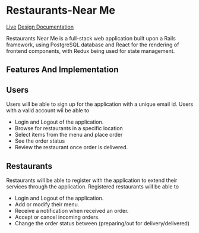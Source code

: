 # Restaurants-Near Me
[Live]()
[Design Documentation](https://github.com/Meenakshi-Anand/Restaurants-Near-Me/wiki)

Restaurants Near Me is a full-stack web application built upon a Rails framework, using PostgreSQL database and React for the rendering of frontend components, with Redux being used for state management.

## Features And Implementation

## Users

Users will be able to sign up for the application with a unique email id.
Users with a valid account wii be able to  
* Login and Logout of the application.
* Browse for restaurants in a specific location
* Select items from the menu and place order
* See the order status
* Review the restaurant once order is delivered.

## Restaurants

Restaurants will be able to register with the application to extend their services through the application.
Registered restaurants will be able to
* Login and Logout of the application.
* Add or modify their menu.
* Receive a notification when received an order.
* Accept or cancel incoming orders.
* Change the order status between (preparing/out for delivery/delivered)
